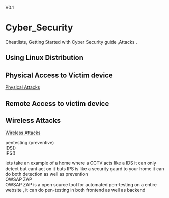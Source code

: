 V0.1
# <b> Cyber_Security </b>
Cheatlists, Getting Started with Cyber Security guide ,Attacks .

## Using Linux Distribution 
## Physical  Access to Victim device 
<a href ="https://github.com/the-AY/Cyber_Security/blob/main/Physical.md" > Physical Attacks <a>

## Remote Access to victim device

## Wireless Attacks 
<a href ="https://github.com/the-AY/Cyber_Security/blob/main/Wireless.md" > Wireless Attacks <a>

  pentesting (preventive)<br>
  IDS()<br>
  IPS()<br>

  lets take an example of a home where a CCTV acts like a IDS it can only detect but cant act on it buts IPS is like a security gaurd to your home it can do both detection as well as prevention <br>
  OWSAP ZAP <br>
   OWSAP ZAP is a open source tool for automated pen-testing  on a entire website , it can do pen-testing in both frontend as well as backend <br>